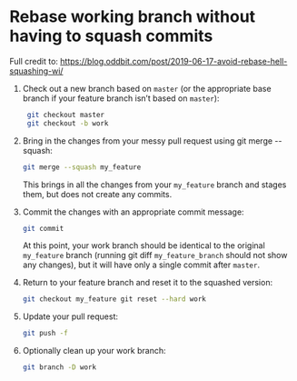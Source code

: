 # Rebase working branch without having to squash commits

Full credit to: https://blog.oddbit.com/post/2019-06-17-avoid-rebase-hell-squashing-wi/

1. Check out a new branch based on `master` (or the appropriate base branch if your feature branch isn’t based
   on `master`):
   ```bash
    git checkout master
    git checkout -b work
    ```
2. Bring in the changes from your messy pull request using git merge --squash:

    ```bash
    git merge --squash my_feature
   ```
   This brings in all the changes from your `my_feature` branch and stages them, but does not create any commits.
3. Commit the changes with an appropriate commit message:
    ```bash
    git commit
    ```
   At this point, your work branch should be identical to the original `my_feature` branch (running git diff
   `my_feature_branch` should not show any changes), but it will have only a single commit after `master`.
4. Return to your feature branch and reset it to the squashed version:
    ```bash
    git checkout my_feature git reset --hard work
    ```
5. Update your pull request:
    ```bash
    git push -f
    ```
6. Optionally clean up your work branch:
    ```bash
    git branch -D work
    ```


